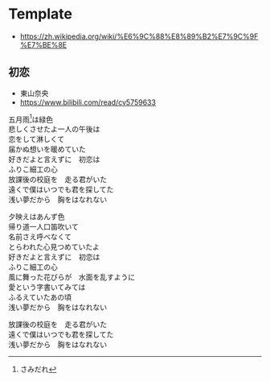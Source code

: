 
# Template

* https://zh.wikipedia.org/wiki/%E6%9C%88%E8%89%B2%E7%9C%9F%E7%BE%8E

## 初恋

* 東山奈央
* https://www.bilibili.com/read/cv5759633

五月雨[^1]は緑色<br>
悲しくさせたよ一人の午後は<br>
恋をして淋しくて<br>
届かぬ想いを暖めていた<br>
好きだよと言えずに　初恋は<br>
ふりこ細工の心<br>
放課後の校庭を　走る君がいた<br>
遠くで僕はいつでも君を探してた<br>
浅い夢だから　胸をはなれない<br>

夕映えはあんず色<br>
帰り道一人口笛吹いて<br>
名前さえ呼べなくて<br>
とらわれた心見つめていたよ<br>
好きだよと言えずに　初恋は<br>
ふりこ細工の心<br>
風に舞った花びらが　水面を乱すように<br>
愛という字書いてみては<br>
ふるえていたあの頃<br>
浅い夢だから　胸をはなれない<br>

放課後の校庭を　走る君がいた<br>
遠くで僕はいつでも君を探してた<br>
浅い夢だから　胸をはなれない<br>

[^1]: さみだれ
